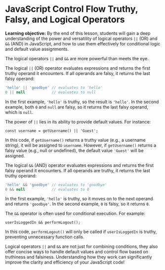 <h1>
  <span class="headline">JavaScript Control Flow</span>
  <span class="subhead">Truthy, Falsy, and Logical Operators</span>
</h1>

**Learning objective:** By the end of this lesson, students will gain a deep understanding of the power and versatility of logical operators `||` (OR) and `&&` (AND) in JavaScript, and how to use them effectively for conditional logic and default value assignments.

The logical operators `||` and `&&` are more powerful than meets the eye.

The logical `||` (OR) operator evaluates expressions and returns the first truthy operand it encounters. If all operands are falsy, it returns the last falsy operand:

```javascript
'hello' || 'goodbye' // evaluates to 'hello'
0 || null            // evaluates to null
```

In the first example, `'hello'` is truthy, so the result is `'hello'`. In the second example, both `0` and `null` are falsy, so it returns the last falsy operand, which is `null`.

The power of `||` lies in its ability to provide default values. For instance:

```JS
const username = getUsername() || 'Guest';

```

In this code, if `getUsername()` returns a truthy value (e.g., a username string), it will be assigned to `username`. However, if `getUsername()` returns a falsy value (e.g., null or undefined), the default value `'Guest'` will be assigned.



The logical `&&` (AND) operator evaluates expressions and returns the first falsy operand it encounters. If all operands are truthy, it returns the last truthy operand:

```javascript
'hello' && 'goodbye' // evaluates to 'goodbye'
0 && null            // evaluates to 0
```

In the first example, `'hello'` is truthy, so it moves on to the next operand and returns `'goodbye'`. In the second example, `0` is falsy, so it returns `0`.

The `&&` operator is often used for conditional execution. For example:


```JS
userIsLoggedIn && performLogout();
```

In this code, `performLogout()` will only be called if `userIsLoggedIn` is truthy, preventing unnecessary function calls.


Logical operators `||` and `&&` are not just for combining conditions, they also offer concise ways to handle default values and control flow based on truthiness and falsiness. Understanding how they work can significantly improve the clarity and efficiency of your JavaScript code!
